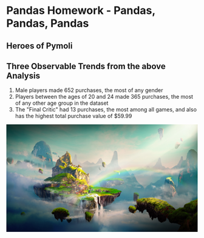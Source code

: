 # Pandas Homework - Pandas, Pandas, Pandas
## Heroes of Pymoli
## Three Observable Trends from the above Analysis
1. Male players made 652 purchases, the most of any gender
2. Players between the ages of 20 and 24 made 365 purchases, the most of any other age group in the dataset
3. The "Final Critic" had 13 purchases, the most among all games, and also has the highest total purchase value of $59.99  

![Fantasy](Images/Fantasy.png)